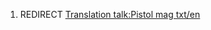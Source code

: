 1.  REDIRECT [Translation talk:Pistol mag
    txt/en](Translation_talk:Pistol_mag_txt/en "wikilink")